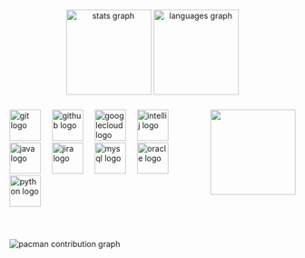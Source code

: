 

###

<div align="center">
  <img src="https://github-readme-stats.vercel.app/api?username=jaupventur&hide_title=false&hide_rank=false&show_icons=true&include_all_commits=true&count_private=true&disable_animations=false&theme=tokyonight&locale=en&hide_border=false" height="150" alt="stats graph"  />
  <img src="https://github-readme-stats.vercel.app/api/top-langs?username=jaupventur&locale=en&hide_title=false&layout=compact&card_width=320&langs_count=5&theme=tokyonight&hide_border=false" height="150" alt="languages graph"  />
</div>

###

<img align="right" height="150" src="https://media.tenor.com/QTbcrC893SIAAAAi/solaire.gif"  />

###

<div align="left">
  <img src="https://cdn.jsdelivr.net/gh/devicons/devicon/icons/git/git-original.svg" height="55" alt="git logo"  />
  <img width="12" />
  <img src="https://cdn.jsdelivr.net/gh/devicons/devicon/icons/github/github-original.svg" height="55" alt="github logo"  />
  <img width="12" />
  <img src="https://cdn.jsdelivr.net/gh/devicons/devicon/icons/googlecloud/googlecloud-original.svg" height="55" alt="googlecloud logo"  />
  <img width="12" />
  <img src="https://cdn.jsdelivr.net/gh/devicons/devicon/icons/intellij/intellij-original.svg" height="55" alt="intellij logo"  />
  <img width="12" />
  <img src="https://cdn.jsdelivr.net/gh/devicons/devicon/icons/java/java-original.svg" height="55" alt="java logo"  />
  <img width="12" />
  <img src="https://cdn.jsdelivr.net/gh/devicons/devicon/icons/jira/jira-original.svg" height="55" alt="jira logo"  />
  <img width="12" />
  <img src="https://cdn.jsdelivr.net/gh/devicons/devicon/icons/mysql/mysql-original.svg" height="55" alt="mysql logo"  />
  <img width="12" />
  <img src="https://cdn.jsdelivr.net/gh/devicons/devicon/icons/oracle/oracle-original.svg" height="55" alt="oracle logo"  />
  <img width="12" />
  <img src="https://cdn.jsdelivr.net/gh/devicons/devicon/icons/python/python-original.svg" height="55" alt="python logo"  />
</div>

###

<br clear="both">


<br>

<picture>
  <source media="(prefers-color-scheme: dark)" srcset="https://raw.githubusercontent.com/jaupventur/jaupventur/output/pacman-contribution-graph-dark.svg">
  <source media="(prefers-color-scheme: light)" srcset="https://raw.githubusercontent.com/jaupventur/jaupventur/output/pacman-contribution-graph.svg">
  <img alt="pacman contribution graph" src="https://raw.githubusercontent.com/jaupventur/jaupventur/output/pacman-contribution-graph.svg">
</picture>




